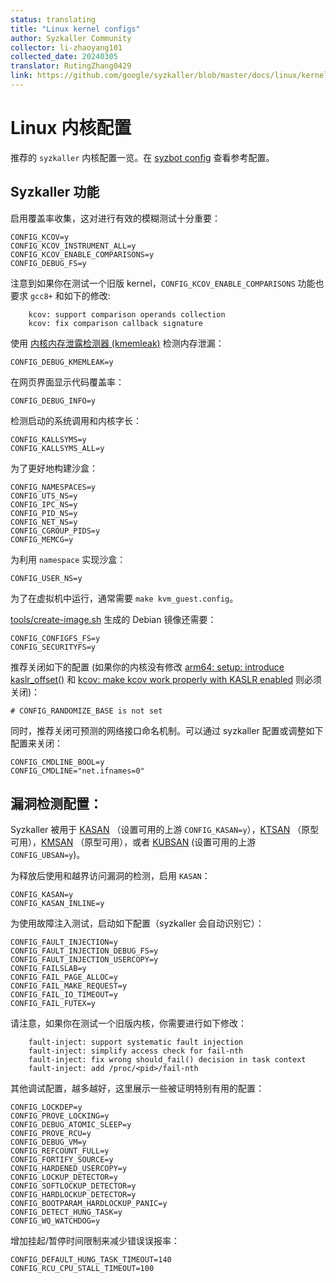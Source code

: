 ```yaml
---
status: translating
title: "Linux kernel configs"
author: Syzkaller Community
collector: li-zhaoyang101
collected_date: 20240305
translator: RutingZhang0429
link: https://github.com/google/syzkaller/blob/master/docs/linux/kernel_configs.md
---
```


# Linux 内核配置

推荐的 `syzkaller` 内核配置一览。在 [syzbot config](/dashboard/config/linux/upstream-apparmor-kasan.config) 查看参考配置。

## Syzkaller 功能

启用覆盖率收集，这对进行有效的模糊测试十分重要：
```
CONFIG_KCOV=y
CONFIG_KCOV_INSTRUMENT_ALL=y
CONFIG_KCOV_ENABLE_COMPARISONS=y
CONFIG_DEBUG_FS=y
```
注意到如果你在测试一个旧版 kernel，`CONFIG_KCOV_ENABLE_COMPARISONS` 功能也要求 `gcc8+` 和如下的修改:
```
    kcov: support comparison operands collection
    kcov: fix comparison callback signature
```

使用 [内核内存泄露检测器
(kmemleak)](https://gitee.com/hust-open-atom-club/translate-project/blob/master/sources/kernel/20240301%20Kernel%20Memory%20Leak%20Detector.md) 检测内存泄漏：

```
CONFIG_DEBUG_KMEMLEAK=y
```

在网页界面显示代码覆盖率：
```
CONFIG_DEBUG_INFO=y
```

检测启动的系统调用和内核字长：
```
CONFIG_KALLSYMS=y
CONFIG_KALLSYMS_ALL=y
```

为了更好地构建沙盒：
```
CONFIG_NAMESPACES=y
CONFIG_UTS_NS=y
CONFIG_IPC_NS=y
CONFIG_PID_NS=y
CONFIG_NET_NS=y
CONFIG_CGROUP_PIDS=y
CONFIG_MEMCG=y
```

为利用 `namespace` 实现沙盒：
```
CONFIG_USER_NS=y
```

为了在虚拟机中运行，通常需要 `make kvm_guest.config`。

[tools/create-image.sh](/tools/create-image.sh) 生成的 Debian 镜像还需要：
```
CONFIG_CONFIGFS_FS=y
CONFIG_SECURITYFS=y
```

推荐关闭如下的配置 (如果你的内核没有修改 [arm64: setup: introduce kaslr_offset()](https://github.com/torvalds/linux/commit/7ede8665f27cde7da69e8b2fbeaa1ed0664879c5)
 和 [kcov: make kcov work properly with KASLR enabled](https://github.com/torvalds/linux/commit/4983f0ab7ffaad1e534b21975367429736475205) 则必须关闭)：
```
# CONFIG_RANDOMIZE_BASE is not set
```

同时，推荐关闭可预测的网络接口命名机制。可以通过 syzkaller 配置或调整如下配置来关闭：
```
CONFIG_CMDLINE_BOOL=y
CONFIG_CMDLINE="net.ifnames=0"
```

## 漏洞检测配置：

Syzkaller 被用于
[KASAN](https://kernel.org/doc/html/latest/dev-tools/kasan.html) （设置可用的上游 `CONFIG_KASAN=y`），[KTSAN](https://github.com/google/ktsan) （原型可用），[KMSAN](https://github.com/google/kmsan) （原型可用），或者 [KUBSAN](https://kernel.org/doc/html/latest/dev-tools/ubsan.html) (设置可用的上游 `CONFIG_UBSAN=y`)。

为释放后使用和越界访问漏洞的检测，启用 `KASAN`：
```
CONFIG_KASAN=y
CONFIG_KASAN_INLINE=y
```

为使用故障注入测试，启动如下配置（syzkaller 会自动识别它）：
```
CONFIG_FAULT_INJECTION=y
CONFIG_FAULT_INJECTION_DEBUG_FS=y
CONFIG_FAULT_INJECTION_USERCOPY=y
CONFIG_FAILSLAB=y
CONFIG_FAIL_PAGE_ALLOC=y
CONFIG_FAIL_MAKE_REQUEST=y
CONFIG_FAIL_IO_TIMEOUT=y
CONFIG_FAIL_FUTEX=y
```
请注意，如果你在测试一个旧版内核，你需要进行如下修改：
```
    fault-inject: support systematic fault injection
    fault-inject: simplify access check for fail-nth
    fault-inject: fix wrong should_fail() decision in task context
    fault-inject: add /proc/<pid>/fail-nth
```

其他调试配置，越多越好，这里展示一些被证明特别有用的配置：
```
CONFIG_LOCKDEP=y
CONFIG_PROVE_LOCKING=y
CONFIG_DEBUG_ATOMIC_SLEEP=y
CONFIG_PROVE_RCU=y
CONFIG_DEBUG_VM=y
CONFIG_REFCOUNT_FULL=y
CONFIG_FORTIFY_SOURCE=y
CONFIG_HARDENED_USERCOPY=y
CONFIG_LOCKUP_DETECTOR=y
CONFIG_SOFTLOCKUP_DETECTOR=y
CONFIG_HARDLOCKUP_DETECTOR=y
CONFIG_BOOTPARAM_HARDLOCKUP_PANIC=y
CONFIG_DETECT_HUNG_TASK=y
CONFIG_WQ_WATCHDOG=y
```

增加挂起/暂停时间限制来减少错误误报率：
```
CONFIG_DEFAULT_HUNG_TASK_TIMEOUT=140
CONFIG_RCU_CPU_STALL_TIMEOUT=100
```
